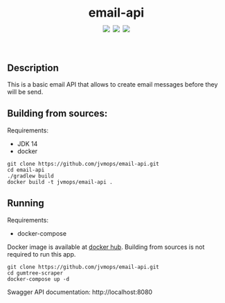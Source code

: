 <h1 align="center">
  email-api<br>
  <a href="https://github.com/jvmops/email-api/actions"><img align="center" src="https://github.com/jvmops/email-api/workflows/master/badge.svg"></a>
  <a href="https://codecov.io/gh/jvmops/email-api"><img align="center" src="https://codecov.io/gh/jvmops/email-api/branch/master/graph/badge.svg"></a>
  <a href="https://github.com/jvmops/email-api/blob/master/LICENSE"><img align="center" src="https://img.shields.io/badge/License-MIT-yellow.svg"></a>
  <br><br>
</h1>

## Description
This is a basic email API that allows to create email messages before they will be send.

## Building from sources:
Requirements:
- JDK 14
- docker

```
git clone https://github.com/jvmops/email-api.git
cd email-api
./gradlew build
docker build -t jvmops/email-api .
```

## Running
Requirements:
- docker-compose

Docker image is available at [docker hub](https://hub.docker.com/r/jvmops/email-api). Building from sources is not required to run this app.
```
git clone https://github.com/jvmops/email-api.git
cd gumtree-scraper
docker-compose up -d
```
Swagger API documentation: http://localhost:8080
